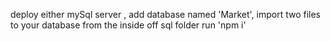  deploy either mySql server , add database named 'Market',
 import two files to your database from the inside off sql folder
 run 'npm i' 
